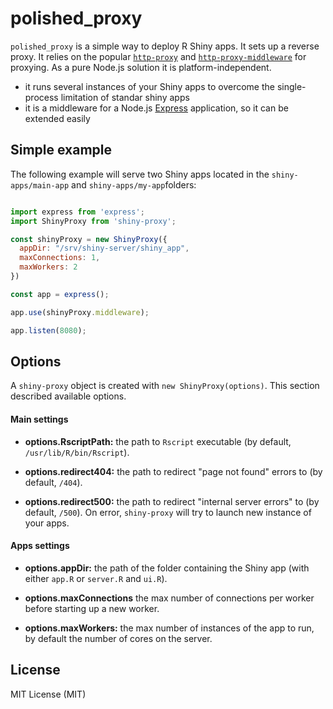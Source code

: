 # polished_proxy

`polished_proxy` is a simple way to deploy R Shiny apps. It sets up a reverse proxy. It relies on the popular [`http-proxy`](https://github.com/http-party/node-http-proxy) and [`http-proxy-middleware`](https://github.com/chimurai/http-proxy-middleware) for proxying. As a pure Node.js solution it is platform-independent.

* it runs several instances of your Shiny apps to overcome the single-process limitation of standar shiny apps
* it is a middleware for a Node.js [Express](https://expressjs.com) application, so it can be extended easily

## Simple example

The following example will serve two Shiny apps located in the `shiny-apps/main-app` and `shiny-apps/my-app`folders:

``` javascript

import express from 'express';
import ShinyProxy from 'shiny-proxy';

const shinyProxy = new ShinyProxy({
  appDir: "/srv/shiny-server/shiny_app",
  maxConnections: 1,
  maxWorkers: 2
})

const app = express();

app.use(shinyProxy.middleware);

app.listen(8080);

```

## Options

A `shiny-proxy` object is created with `new ShinyProxy(options)`. This section described available options.

#### Main settings

* **options.RscriptPath:** the path to `Rscript` executable (by default, `/usr/lib/R/bin/Rscript`).

* **options.redirect404:** the path to redirect "page not found" errors to (by default, `/404`).

* **options.redirect500:** the path to redirect "internal server errors" to (by default, `/500`). On error, `shiny-proxy` will try to launch new instance of your apps.

#### Apps settings

* **options.appDir:** the path of the folder containing the Shiny app (with either `app.R` or `server.R` and `ui.R`).

* **options.maxConnections** the max number of connections per worker before starting up a new worker.

* **options.maxWorkers:** the max number of instances of the app to run, by default the number of cores on the server.

## License

MIT License (MIT)
